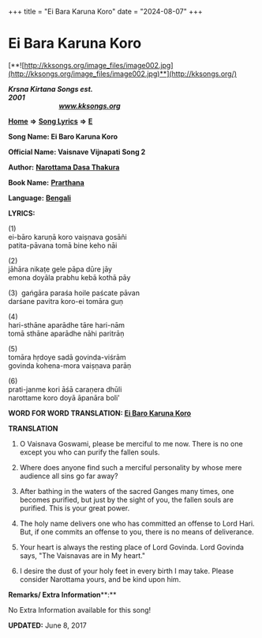 +++
title = "Ei Bara Karuna Koro"
date = "2024-08-07"
+++

# Ei Bara Karuna Koro
[**![http://kksongs.org/image_files/image002.jpg](http://kksongs.org/image_files/image002.jpg)**](http://kksongs.org/)

**_Krsna Kirtana Songs est. 2001_**                                                                                                                                                 **_www.kksongs.org_**

[**Home**](http://kksongs.org/) **⇒** [**Song Lyrics**](http://kksongs.org/lyrics.html) **⇒** [**E**](http://kksongs.org/songs/song_e.html)

**Song Name: Ei Baro Karuna Koro**

**Official Name: Vaisnave Vijnapati Song 2**

**Author:** [**Narottama Dasa Thakura**](http://kksongs.org/authors/list/narottama.html)

**Book Name:** [**Prarthana**](http://kksongs.org/authors/literature/prarthana.html)

**Language:** [**Bengali**](http://kksongs.org/language/list/bengali.html)

**LYRICS:**

(1)  
ei-bāro karuṇā koro vaiṣṇava gosāñi  
patita-pāvana tomā bine keho nāi

(2)  
jāhāra nikaṭe gele pāpa dūre jāy  
emona doyāla prabhu kebā kothā pāy

(3)  gańgāra paraśa hoile paścate pāvan  
darśane pavitra koro-ei tomāra guṇ

(4)  
hari-sthāne aparādhe tāre hari-nām  
tomā sthāne aparādhe nāhi paritrāṇ

(5)  
tomāra hṛdoye sadā govinda-viśrām  
govinda kohena-mora vaiṣṇava parāṇ

(6)  
prati-janme kori āśā caraṇera dhūli  
narottame koro doyā āpanāra boli'

**WORD FOR WORD TRANSLATION: [Ei Baro Karuna Koro](http://kksongs.org/synonym/e/eibarokarunakoro.html)**

**TRANSLATION**

1) O Vaisnava Goswami, please be merciful to me now. There is no one except you who can purify the fallen souls.

2) Where does anyone find such a merciful personality by whose mere audience all sins go far away?

3) After bathing in the waters of the sacred Ganges many times, one becomes purified, but just by the sight of you, the fallen souls are purified. This is your great power.

4) The holy name delivers one who has committed an offense to Lord Hari. But, if one commits an offense to you, there is no means of deliverance.

5) Your heart is always the resting place of Lord Govinda. Lord Govinda says, "The Vaisnavas are in My heart."

6) I desire the dust of your holy feet in every birth I may take. Please consider Narottama yours, and be kind upon him.

**Remarks/ Extra Information****:**

No Extra Information available for this song!

**UPDATED:** June 8, 2017